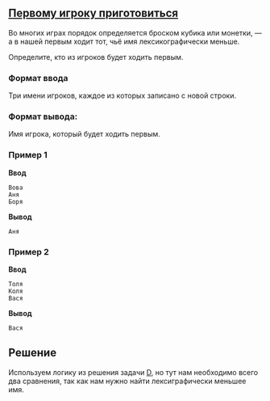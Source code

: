 ## [Первому игроку приготовиться](../../../solutions/2.2/22_i.py)

Во многих играх порядок определяется броском кубика или монетки, — а в нашей первым ходит тот, чьё имя лексикографически меньше.

Определите, кто из игроков будет ходить первым.

### Формат ввода

Три имени игроков, каждое из которых записано с новой строки.

### Формат вывода:

Имя игрока, который будет ходить первым.

### Пример 1

__Ввод__
```plaintext
Вова
Аня
Боря
```

__Вывод__
```plaintext
Аня
```

### Пример 2

__Ввод__
```plaintext
Толя
Коля
Вася
```

__Вывод__
```plaintext
Вася
```

## Решение

Используем логику из решения задачи [D](problem_22_d_ru.md), но тут нам необходимо всего два сравнения, так как нам нужно найти лексиграфически меньшее имя.